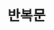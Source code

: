 ---
layout: single
title:  "05. 반복문"
categories: coding
tag: [JavaSqript, blog, jekyll]
toc: true
---